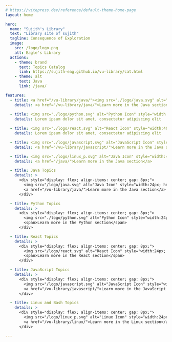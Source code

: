 ```yaml
---
# https://vitepress.dev/reference/default-theme-home-page
layout: home

hero:
  name: "Sujith's Library"
  text: "Library site of sujith"
  tagline: Consequence of Exploration
  image:
    src: /logo/logo.png
    alt: Eagle's Library
  actions:
    - theme: brand
      text: Topics Catalog 
      link: https://sujith-eag.github.io/vu-library/cat.html
    - theme: alt
      text: Java
      link: /java/

features:
  - title: <a href="/vu-library/java/"><img src="./logo/java.svg" alt="Java Icon" style="width:40px;" />Java Topics</a>
    details: <a href="/vu-library/java/">Learn more in the Java section</a>
    
  - title: <img src="./logo/python.svg" alt="Python Icon" style="width:40px;" />Python Topics
    details: Lorem ipsum dolor sit amet, consectetur adipiscing elit

  - title: <img src="./logo/react.svg" alt="React Icon" style="width:40px;" />React Topics
    details: Lorem ipsum dolor sit amet, consectetur adipiscing elit

  - title: <img src="./logo/javascript.svg" alt="JavaScript Icon" style="width:40px;" />JavaScript Topics
    details: <a href="/vu-library/javascript/">Learn more in the Java section</a>

  - title: <img src="./logo/linux_p.svg" alt="Java Icon" style="width:40px;" />Linux and Bash Topics
    details: <a href="/java/">Learn more in the Java section</a>

  - title: Java Topics
    details: >
      <div style="display: flex; align-items: center; gap: 8px;">
        <img src="/logo/java.svg" alt="Java Icon" style="width:24px; height:24px;" />
        <a href="/vu-library/java/">Learn more in the Java section</a>
      </div>

  - title: Python Topics
    details: >
      <div style="display: flex; align-items: center; gap: 8px;">
        <img src="./logo/python.svg" alt="Python Icon" style="width:24px; height:24px;" />
        <span>Learn more in the Python section</span>
      </div>

  - title: React Topics
    details: >
      <div style="display: flex; align-items: center; gap: 8px;">
        <img src="/logo/react.svg" alt="React Icon" style="width:24px; height:24px;" />
        <span>Learn more in the React section</span>
      </div>

  - title: JavaScript Topics
    details: >
      <div style="display: flex; align-items: center; gap: 8px;">
        <img src="/logo/javascript.svg" alt="JavaScript Icon" style="width:24px; height:24px;" />
        <a href="/vu-library/javascript/">Learn more in the JavaScript section</a>
      </div>

  - title: Linux and Bash Topics
    details: >
      <div style="display: flex; align-items: center; gap: 8px;">
        <img src="/logo/linux_p.svg" alt="Linux Icon" style="width:24px; height:24px;" />
        <a href="/vu-library/linux/">Learn more in the Linux section</a>
      </div>

---
```

